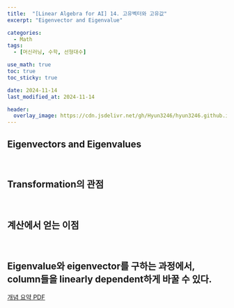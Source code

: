 ```yaml
---
title:  "[Linear Algebra for AI] 14. 고유벡터와 고유값"
excerpt: "Eigenvector and Eigenvalue"

categories:
  - Math
tags:
  - [머신러닝, 수학, 선형대수]

use_math: true
toc: true
toc_sticky: true

date: 2024-11-14
last_modified_at: 2024-11-14

header:
  overlay_image: https://cdn.jsdelivr.net/gh/Hyun3246/hyun3246.github.io@master/image/overlay image/Linear Algebra for AI.png
---
```

## Eigenvectors and Eigenvalues

<br/>

## Transformation의 관점

<br/>

## 계산에서 얻는 이점

<br/>

## Eigenvalue와 eigenvector를 구하는 과정에서, column들을 linearly dependent하게 바꿀 수 있다.

[개념 요약 PDF](https://github.com/Hyun3246/Code-Warehouse/blob/ebb65f1ba3c6c1ecf66085970b2d5857aa490ff0/Linear%20Algebra%20for%20AI/14.%20%EA%B3%A0%EC%9C%A0%EB%B2%A1%ED%84%B0%EC%99%80%20%EA%B3%A0%EC%9C%A0%EA%B0%92.pdf)